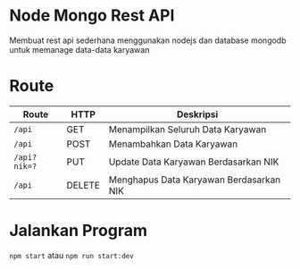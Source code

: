 # Node Mongo Rest API
Membuat rest api sederhana menggunakan nodejs dan database mongodb untuk memanage data-data karyawan

# Route
| Route        | HTTP   | Deskripsi                               |
| ------------ | ------ | --------------------------------------- |
| `/api`       | GET    | Menampilkan Seluruh Data Karyawan       |
| `/api`       | POST   | Menambahkan Data Karyawan               |
| `/api?nik=?` | PUT    | Update Data Karyawan Berdasarkan NIK    |
| `/api`       | DELETE | Menghapus Data Karyawan Berdasarkan NIK |

# Jalankan Program
`npm start` atau `npm run start:dev`